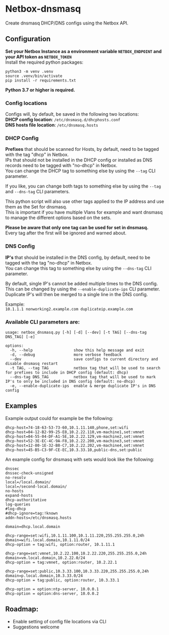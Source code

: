 # Netbox-dnsmasq
Create dnsmasq DHCP/DNS configs using the Netbox API.

## Configuration

**Set your Netbox Instance as a environment variable `NETBOX_ENDPOINT` and your API token as `NETBOX_TOKEN`**  
Install the required python packages:
```
python3 -m venv .venv
source .venv/bin/activate
pip install -r requirements.txt
```
**Python 3.7 or higher is required.**

### Config locations

Configs will, by default, be saved in the following two locations:  
**DHCP config location**: `/etc/dnsmasq.d/dhcphosts.conf`  
**DNS hosts file location**: `/etc/dnsmasq.hosts`

### DHCP Config
**Prefixes** that should be scanned for Hosts, by default, need to be tagged with the tag "dhcp" in Netbox.  
IPs that should not be installed in the DHCP config or installed as DNS records need to be tagged with "no-dhcp" in Netbox.  
You can change the DHCP tag to something else by using the `--tag` CLI parameter.

If you like, you can change both tags to something else by using the `--tag` and `--dns-tag` CLI parameters. 

This python script will also use other tags applied to the IP address and use them as the Set for dnsmasq.  
This is important if you have multiple Vlans for example and want dnsmasq to manage the different options based on the sets.

**Please be aware that only one tag can be used for set in dnsmasq.**  
Every tag after the first will be ignored and warned about.  

### DNS Config
**IP's** that should be installed in the DNS config, by default, need to be tagged with the tag "no-dhcp" in Netbox.  
You can change this tag to something else by using the `--dns-tag` CLI parameter.

By default, single IP's cannot be added multiple times to the DNS config.   
This can be changed by using the `--enable-duplicate-ips` CLI parameter.  
Duplicate IP's will then be merged to a single line in the DNS config.

Example:  
`10.1.1.1 nonworking2.example.com duplicateip.example.com`

### Available CLI parameters are:

```
usage: netbox_dnsmasq.py [-h] [-d] [--dev] [-t TAG] [--dns-tag DNS_TAG] [-e]

options:
  -h, --help                  show this help message and exit
  -d, --debug                 more verbose feedback
  --dev                       save configs to current directory and disable dnsmasq restart
  -t TAG, --tag TAG           netbox tag that will be used to search for prefixes to include in DHCP config (default: dhcp)
  --dns-tag DNS_TAG           netbox tag that will be used to mark IP's to only be included in DNS config (default: no-dhcp)
  -e, --enable-duplicate-ips  enable & merge duplicate IP's in DNS config
```

## Examples

Example output could for example be the following:

```
dhcp-host=74-18-63-53-73-60,10.1.11.140,phone,set:wifi
dhcp-host=04-12-B2-99-25-E8,10.2.22.110,vm-machine1,set:vmnet
dhcp-host=04-55-04-DF-A1-5E,10.2.22.129,vm-machine2,set:vmnet
dhcp-host=52-3E-EC-4C-9A-F8,10.2.22.200,vm-machine3,set:vmnet
dhcp-host=12-80-1E-32-B8-C7,10.2.22.202,vm-machine4,set:vmnet
dhcp-host=45-B5-C3-9F-CE-EC,10.3.33.10,public-dns,set:public
```

An example config for dnsmasq with sets would look like the following:

```
dnssec
dnssec-check-unsigned
no-resolv
local=/local.domain/
local=/second-local.domain/
no-hosts
expand-hosts
dhcp-authoritative
log-queries
#log-dhcp
#dhcp-ignore=tag:!known
addn-hosts=/etc/dnsmasq.hosts

domain=dhcp.local.domain

dhcp-range=set:wifi,10.1.11.100,10.1.11.220,255.255.255.0,24h
domain=wifi.local.domain,10.1.11.0/24
dhcp-option = tag:wifi, option:router, 10.1.11.1

dhcp-range=set:vmnet,10.2.22.100,10.2.22.220,255.255.255.0,24h
domain=vm.local.domain,10.2.22.0/24
dhcp-option = tag:vmnet, option:router, 10.2.22.1

dhcp-range=set:public,10.3.33.100,10.3.33.220,255.255.255.0,24h
domain=p.local.domain,10.3.33.0/24
dhcp-option = tag:public, option:router, 10.3.33.1

dhcp-option = option:ntp-server, 10.0.0.1
dhcp-option = option:dns-server, 10.0.0.2
```

## Roadmap:
- Enable setting of config file locations via CLI
- Suggestions welcome
